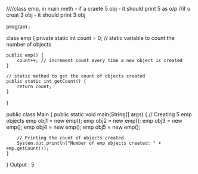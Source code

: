 ////class emp, in main meth - if a craete 5 obj - it should print 5 as o/p
//if u creat 3 obj - it  should print 3 obj


program :


class emp {
    private static int count = 0; // static variable to count the number of objects

    public emp() {
        count++; // increment count every time a new object is created
    }

    // static method to get the count of objects created
    public static int getCount() {
        return count;
    }
}

public class Main {
    public static void main(String[] args) {
        // Creating 5 emp objects
        emp obj1 = new emp();
        emp obj2 = new emp();
        emp obj3 = new emp();
        emp obj4 = new emp();
        emp obj5 = new emp();

        // Printing the count of objects created
        System.out.println("Number of emp objects created: " + emp.getCount());
    }
}
 Output : 5
